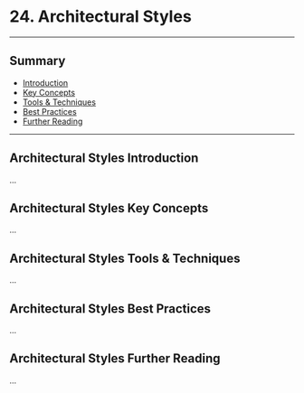 # 24. Architectural Styles
---
## Summary
- [Introduction](#architectural-styles-introduction)
- [Key Concepts](#architectural-styles-key-concepts)
- [Tools & Techniques](#architectural-styles-tools-techniques)
- [Best Practices](#architectural-styles-best-practices)
- [Further Reading](#architectural-styles-further-reading)
---

## Architectural Styles Introduction

...

## Architectural Styles Key Concepts

...

## Architectural Styles Tools & Techniques

...

## Architectural Styles Best Practices

...

## Architectural Styles Further Reading

...
